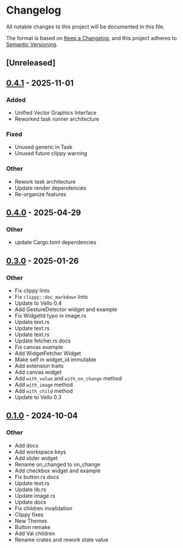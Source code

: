 # Changelog

All notable changes to this project will be documented in this file.

The format is based on [Keep a Changelog](https://keepachangelog.com/en/1.0.0/),
and this project adheres to [Semantic Versioning](https://semver.org/spec/v2.0.0.html).

## [Unreleased]

## [0.4.1](https://github.com/maycoon-ui/maycoon/compare/maycoon-widgets-v0.4.0...maycoon-widgets-v0.4.1) - 2025-11-01

### Added

- Unified Vector Graphics Interface
- Reworked task runner architecture

### Fixed

- Unused generic in Task<T>
- Unused future clippy warning

### Other

- Rework task architecture
- Update render dependencies
- Re-organize features

## [0.4.0](https://github.com/maycoon-ui/maycoon/compare/maycoon-widgets-v0.3.2...maycoon-widgets-v0.4.0) - 2025-04-29

### Other

- update Cargo.toml dependencies

## [0.3.0](https://github.com/maycoon-ui/maycoon/compare/maycoon-widgets-v0.1.0...maycoon-widgets-v0.3.0) - 2025-01-26

### Other

- Fix clippy lints
- Fix `clippy::doc_markdown` lints
- Update to Vello 0.4
- Add GestureDetector widget and example
- Fix WidgetId typo in image.rs
- Update text.rs
- Update text.rs
- Update text.rs
- Update fetcher.rs docs
- Fix canvas example
- Add WidgetFetcher Widget
- Make self in widget_id immutable
- Add extension traits
- Add canvas widget
- Add `with_value` and `with_on_change` method
- Add `with_image` method
- Add `with_child` method
- Update to Vello 0.3

## [0.1.0](https://github.com/maycoon-ui/maycoon/releases/tag/maycoon-widgets-v0.1.0) - 2024-10-04

### Other

- Add docs
- Add workspace keys
- Add slider widget
- Rename on_changed to on_change
- Add checkbox widget and example
- Fix button.rs docs
- Update text.rs
- Update lib.rs
- Update image.rs
- Update docs
- Fix children invalidation
- Clippy fixes
- New Themes
- Button remake
- Add Val children
- Rename crates and rework state value
